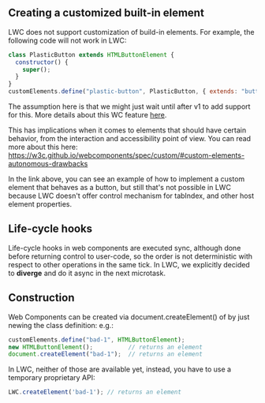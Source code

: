 ## Creating a customized built-in element

LWC does not support customization of build-in elements. For example, the following code will not work in LWC:

```js
class PlasticButton extends HTMLButtonElement {
  constructor() {
    super();
  }
}
customElements.define("plastic-button", PlasticButton, { extends: "button" });
```

The assumption here is that we might just wait until after v1 to add support for this. More details about this WC feature [here](
https://w3c.github.io/webcomponents/spec/custom/#custom-elements-customized-builtin-example).

This has implications when it comes to elements that should have certain behavior, from the interaction and accessibility point of view. You can read more about this here: https://w3c.github.io/webcomponents/spec/custom/#custom-elements-autonomous-drawbacks

In the link above, you can see an example of how to implement a custom element that behaves as a button, but still that's not possible in LWC because LWC doesn't offer control mechanism for tabIndex, and other host element properties.

## Life-cycle hooks

Life-cycle hooks in web components are executed sync, although done before returning control to user-code, so the order is not deterministic with respect to other operations in the same tick. In LWC, we explicitly decided to __diverge__ and do it async in the next microtask.

## Construction

Web Components can be created via document.createElement() of by just newing the class definition: e.g.:

```js
customElements.define("bad-1", HTMLButtonElement);
new HTMLButtonElement();          // returns an element
document.createElement("bad-1");  // returns an element
```

In LWC, neither of those are available yet, instead, you have to use a temporary proprietary API:

```js
LWC.createElement('bad-1'); // returns an element
```

